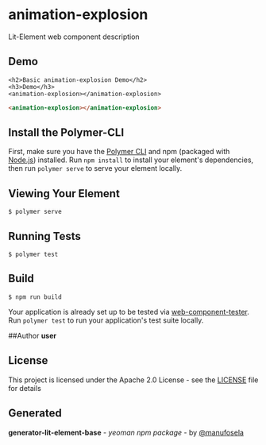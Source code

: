# animation-explosion

Lit-Element web component description

## Demo

```
<h2>Basic animation-explosion Demo</h2>
<h3>Demo</h3>
<animation-explosion></animation-explosion>

```
<!---
```
<custom-element-demo>
  <template>
    <link rel="import" href="animation-explosion.html">
    <next-code-block></next-code-block>
  </template>
</custom-element-demo>
```
-->
```html
<animation-explosion></animation-explosion>

```
## Install the Polymer-CLI

First, make sure you have the [Polymer CLI](https://www.npmjs.com/package/polymer-cli) and npm (packaged with [Node.js](https://nodejs.org)) installed. Run `npm install` to install your element's dependencies, then run `polymer serve` to serve your element locally.

## Viewing Your Element

```
$ polymer serve
```

## Running Tests

```
$ polymer test
```

## Build
```
$ npm run build
```

Your application is already set up to be tested via [web-component-tester](https://github.com/Polymer/web-component-tester). Run `polymer test` to run your application's test suite locally.

##Author
**user**

## License

This project is licensed under the Apache 2.0 License - see the [LICENSE](LICENSE) file for details

## Generated

**generator-lit-element-base** - *yeoman npm package* - by [@manufosela](https://github.com/manufosela/generator-litelement-webcomponent)